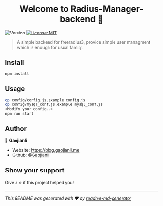 <h1 align="center">Welcome to Radius-Manager-backend 👋</h1>
<p>
  <img alt="Version" src="https://img.shields.io/badge/version-0.1.0-blue.svg?cacheSeconds=2592000" />
  <a href="https://github.com/Gaojianli/radius-manager-backend/blob/master/LICENSE" target="_blank">
    <img alt="License: MIT" src="https://img.shields.io/badge/License-MIT-yellow.svg" />
  </a>
</p>

> A simple backend for freeradius3, provide simple user managment which is enough for usual family.

## Install

```sh
npm install
```

## Usage

```sh
cp config/config.js.example config.js
cp config/mysql_conf.js.example mysql_conf.js
<Modify your config..>
npm run start
```

## Author

👤 **Gaojianli**

* Website: https://blog.gaojianli.me
* Github: [@Gaojianli](https://github.com/Gaojianli)

## Show your support

Give a ⭐️ if this project helped you!

***
_This README was generated with ❤️ by [readme-md-generator](https://github.com/kefranabg/readme-md-generator)_